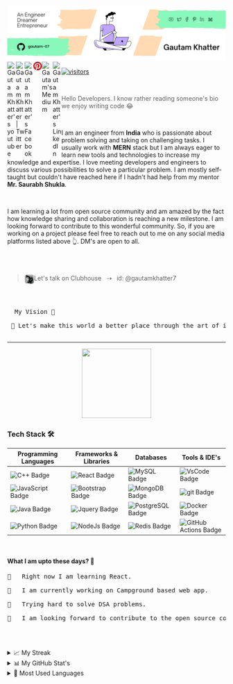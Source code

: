 
<img src="/banner.png">
 <br>
 
   
<a href="https://www.youtube.com/channel/UCY9Rc7oBWZZXExtgJcsQluA">
<img align="left" alt="Gautam Khatter's youtube" width="20px" src="https://raw.githubusercontent.com/peterthehan/peterthehan/master/assets/youtube.svg" title="YouTube" />
 
<a href="https://twitter.com/GautamKhatter7">
<img align="left" alt="Gautam Khatter | Twitter" width="20px" src="https://raw.githubusercontent.com/peterthehan/peterthehan/master/assets/twitter.svg" title="Twitter" />
   
<a href="https://www.facebook.com/itsgautamkhatter">
<img align="left" alt="Gautam Khatter's Facebook" width="20px" src="https://raw.githubusercontent.com/peterthehan/peterthehan/master/assets/facebook.svg" title="Facebook" />
 
<a href="https://in.pinterest.com/gautam_7/_created/">
<img align="left" alt="Gautam Khatter's pinterest" width="20px" src="/pinterest.svg" title="Pinterest" />
 
<a href ="https://gautam-7.medium.com/">
<img align="left" alt="Gautam's Medium" width="25px" src="https://edent.github.io/SuperTinyIcons/images/svg/medium.svg" title="Medium" />
        
<a href="https://www.linkedin.com/in/gautamkhatter7">
<img align="left" alt="Gautam Khatter's LinkedIn" width="20px" src="https://raw.githubusercontent.com/peterthehan/peterthehan/master/assets/linkedin.svg" title="LinkedIn" />
 
![visitors](https://visitor-badge.laobi.icu/badge?page_id=gautam-07.gautam-07) 
</a>

<br>
 
> Hello Developers. I know rather reading someone's bio we enjoy writing code 😂

 
 <br>

 </p>I am an engineer from <b>India</b> who is passionate about problem solving and taking on challenging tasks. I usually work with <b>MERN</b> stack but I am always eager to learn new tools and technologies to increase my knowledge and expertise. I love meeting developers and engineers to discuss various possibilities to solve a particular problem. I am mostly self-taught but couldn't have reached here if I hadn't had help from my mentor <b>Mr. Saurabh Shukla</b>.</p>
 <br>
 <p>I am learning a lot from open source community and am amazed by the fact how knowledge sharing and collaboration is reaching a new milestone. I am looking forward to contribute to this wonderful community. So, if you are working on a project please feel free to reach out to me on any social media platforms listed above 👆.  DM's are open to all.</p>
 
 <br><br>
 
>  <img align="left" width="22px" title="Clubhouse" src="clubhouse.png_large"> Let's talk on Clubhouse &nbsp; ⇢ &nbsp; id: @gautamkhatter7 
 
 <br> 
 
 <pre>
 
  My Vision 🚀
  
 🔹 Let's make this world a better place through the art of innovation and engineering.
 </pre>
 
<hr>
 
<p align="center"> <img src="https://octodex.github.com/images/daftpunktocat-guy.gif" height="160px" width="160px"></p>
 
<h3>Tech Stack 🛠</h3>


 
 |Programming Languages|Frameworks & Libraries| Databases|Tools & IDE's|
 |----|----|----|----|
 |![C++ Badge](https://img.shields.io/badge/-C++-00599C?style=flat-square&logo=c%2B%2B&logoColor=white&color=3776AB)|![React Badge](https://img.shields.io/badge/-React-4FC08D?style=flat-square&logo=react&logoColor=white&color=4FC08D)|![MySQL Badge](https://img.shields.io/badge/-MySQL-4479A1?style=flat-square&logo=MySQL&logoColor=white&color=4479A1)|![VsCode Badge](https://img.shields.io/badge/-VsCode-000?style=flat-square&logo=VsCode&logoColor=white&color=0769AD)|
 ![JavaScript Badge](https://img.shields.io/badge/-JavaScript-F7DF1E?style=flat-square&logo=JavaScript&logoColor=000&color=F7DF1E)| ![Bootstrap Badge](https://img.shields.io/badge/-Bootstrap-7952B3?style=flat-square&logo=Bootstrap&logoColor=white&color=7952B3)|![MongoDB Badge](https://img.shields.io/badge/-MongoDB-47A248?style=flat-square&logo=MongoDB&logoColor=white&color=47A248)|![git Badge](https://img.shields.io/badge/-git-F05032?style=flat-square&logo=git&logoColor=white&color=F05032)|
![Java Badge](https://img.shields.io/badge/-Java-F7DF1E?style=flat-square&logo=Java&logoColor=white&color=3776AB)|![Jquery Badge](https://img.shields.io/badge/-Jquery-0769AD?style=flat-square&logo=Jquery&logoColor=white&color=0769AD)|![PostgreSQL Badge](https://img.shields.io/badge/-PostgreSQL-336791?style=flat-square&logo=PostgreSQL&logoColor=white&color=336791)|![Docker Badge](https://img.shields.io/badge/-Docker-2496ED?style=flat-square&logo=Docker&logoColor=white&color=2496ED)|
![Python Badge](https://img.shields.io/badge/-Python-F7DF1E?style=flat-square&logo=Python&logoColor=000&color=F7DF1E)|![NodeJs Badge](https://img.shields.io/badge/-Node.js-7952B3?style=flat-square&logo=Node.js&logoColor=white&color=7952B3)|![Redis Badge](https://img.shields.io/badge/-Redis-DC382D?style=flat-square&logo=Redis&logoColor=white&color=DC382D)|![GitHub Actions Badge](https://img.shields.io/badge/-GitHub%20Actions-2088FF?style=flat-square&logo=GitHub%20Actions&logoColor=white&color=2088FF)|
 

 
 <br>

<h4>What I am upto these days? 😬</h4>
 
<pre>
🔸   Right now I am learning React.

🔸   I am currently working on Campground based web app.

🔸   Trying hard to solve DSA problems.

🔸   I am looking forward to contribute to the open source community.
</pre>

   <br><br>

 <details>
 <summary> 📈 My Streak</summary>
  
  <br>
  
  [![GitHub Streak](http://github-readme-streak-stats.herokuapp.com?user=gautam-07&theme=dracula&hide_border=true)](https://git.io/streak-stats)
</details>
 
 
  <details>
  <summary> 📊 My GitHub Stat's</summary>
  
  <br>
  
 [![Gautam's GitHub stats](https://github-readme-stats.vercel.app/api?username=gautam-07&show_icons=true&theme=dracula&count_private=true)](https://github.com/anuraghazra/github-readme-stats)
 </details>



 <details>
 <summary> 🧮 Most Used Languages</summary>
  
  <br>
  
[![Top Langs](https://github-readme-stats.vercel.app/api/top-langs/?username=gautam-07&layout=compact&theme=dracula&width=600px)](https://github.com/anuraghazra/github-readme-stats)
</details>
 
 

 

 

 



 
 
 
 













